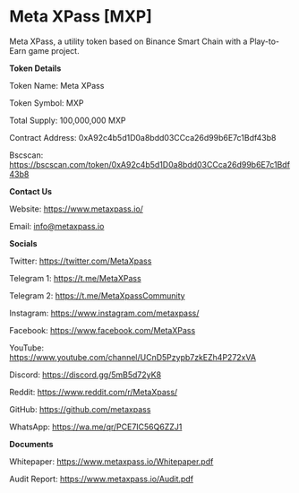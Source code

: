 # Meta XPass [MXP]
Meta XPass, a utility token based on Binance Smart Chain with a Play-to-Earn game project.

**Token Details**

Token Name: Meta XPass

Token Symbol: MXP

Total Supply: 100,000,000 MXP

Contract Address: 0xA92c4b5d1D0a8bdd03CCca26d99b6E7c1Bdf43b8

Bscscan: https://bscscan.com/token/0xA92c4b5d1D0a8bdd03CCca26d99b6E7c1Bdf43b8

**Contact Us**

Website: https://www.metaxpass.io/

Email: info@metaxpass.io

**Socials**

Twitter: https://twitter.com/MetaXpass

Telegram 1: https://t.me/MetaXPass

Telegram 2: https://t.me/MetaXpassCommunity

Instagram: https://www.instagram.com/metaxpass/

Facebook: https://www.facebook.com/MetaXPass

YouTube: https://www.youtube.com/channel/UCnD5Pzypb7zkEZh4P272xVA

Discord: https://discord.gg/5mB5d72yK8

Reddit: https://www.reddit.com/r/MetaXpass/

GitHub: https://github.com/metaxpass

WhatsApp: https://wa.me/qr/PCE7IC56Q6ZZJ1

**Documents**

Whitepaper: https://www.metaxpass.io/Whitepaper.pdf

Audit Report: https://www.metaxpass.io/Audit.pdf
